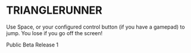 TRIANGLERUNNER
================

Use Space, or your configured control button (if you have a gamepad) to jump.
You lose if you go off the screen!

Public Beta Release 1